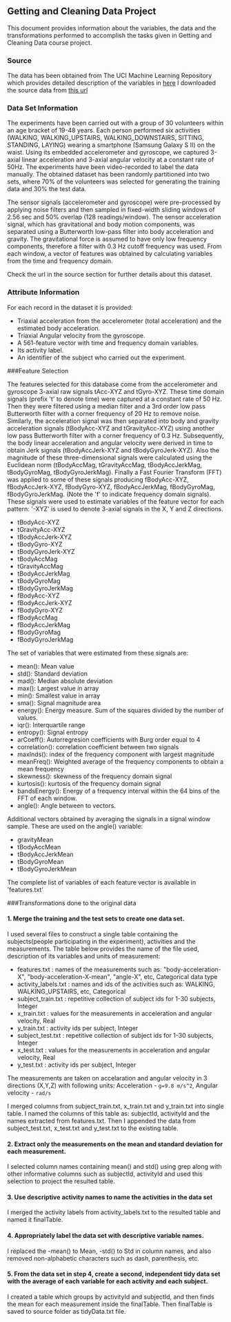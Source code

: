 ## Getting and Cleaning Data Project

This document provides information about the variables, the data and the transformations performed to accomplish the tasks given in Getting and Cleaning Data course project.

### Source
The data has been obtained from The UCI Machine Learning Repository which provides detailed description of the variables in [here](http://archive.ics.uci.edu/ml/datasets/Human+Activity+Recognition+Using+Smartphones)
I downloaded the source data from [this url](https://d396qusza40orc.cloudfront.net/getdata%2Fprojectfiles%2FUCI%20HAR%20Dataset.zip)

### Data Set Information
The experiments have been carried out with a group of 30 volunteers within an age bracket of 19-48 years. Each person performed six activities (WALKING, WALKING_UPSTAIRS, WALKING_DOWNSTAIRS, SITTING, STANDING, LAYING) wearing a smartphone (Samsung Galaxy S II) on the waist. Using its embedded accelerometer and gyroscope, we captured 3-axial linear acceleration and 3-axial angular velocity at a constant rate of 50Hz. The experiments have been video-recorded to label the data manually. The obtained dataset has been randomly partitioned into two sets, where 70% of the volunteers was selected for generating the training data and 30% the test data.

The sensor signals (accelerometer and gyroscope) were pre-processed by applying noise filters and then sampled in fixed-width sliding windows of 2.56 sec and 50% overlap (128 readings/window). The sensor acceleration signal, which has gravitational and body motion components, was separated using a Butterworth low-pass filter into body acceleration and gravity. The gravitational force is assumed to have only low frequency components, therefore a filter with 0.3 Hz cutoff frequency was used. From each window, a vector of features was obtained by calculating variables from the time and frequency domain.

Check the url in the source section for further details about this dataset.

### Attribute Information
For each record in the dataset it is provided:
- Triaxial acceleration from the accelerometer (total acceleration) and the estimated body acceleration.
- Triaxial Angular velocity from the gyroscope.
- A 561-feature vector with time and frequency domain variables.
- Its activity label.
- An identifier of the subject who carried out the experiment.

###Feature Selection

The features selected for this database come from the accelerometer and gyroscope 3-axial raw signals tAcc-XYZ and tGyro-XYZ. These time domain signals (prefix 't' to denote time) were captured at a constant rate of 50 Hz. Then they were filtered using a median filter and a 3rd order low pass Butterworth filter with a corner frequency of 20 Hz to remove noise. Similarly, the acceleration signal was then separated into body and gravity acceleration signals (tBodyAcc-XYZ and tGravityAcc-XYZ) using another low pass Butterworth filter with a corner frequency of 0.3 Hz.
Subsequently, the body linear acceleration and angular velocity were derived in time to obtain Jerk signals (tBodyAccJerk-XYZ and tBodyGyroJerk-XYZ). Also the magnitude of these three-dimensional signals were calculated using the Euclidean norm (tBodyAccMag, tGravityAccMag, tBodyAccJerkMag, tBodyGyroMag, tBodyGyroJerkMag).
Finally a Fast Fourier Transform (FFT) was applied to some of these signals producing fBodyAcc-XYZ, fBodyAccJerk-XYZ, fBodyGyro-XYZ, fBodyAccJerkMag, fBodyGyroMag, fBodyGyroJerkMag. (Note the 'f' to indicate frequency domain signals).
These signals were used to estimate variables of the feature vector for each pattern:
'-XYZ' is used to denote 3-axial signals in the X, Y and Z directions.

- tBodyAcc-XYZ
- tGravityAcc-XYZ
- tBodyAccJerk-XYZ
- tBodyGyro-XYZ
- tBodyGyroJerk-XYZ
- tBodyAccMag
- tGravityAccMag
- tBodyAccJerkMag
- tBodyGyroMag
- tBodyGyroJerkMag
- fBodyAcc-XYZ
- fBodyAccJerk-XYZ
- fBodyGyro-XYZ
- fBodyAccMag
- fBodyAccJerkMag
- fBodyGyroMag
- fBodyGyroJerkMag

The set of variables that were estimated from these signals are:

- mean(): Mean value
- std(): Standard deviation
- mad(): Median absolute deviation
- max(): Largest value in array
- min(): Smallest value in array
- sma(): Signal magnitude area
- energy(): Energy measure. Sum of the squares divided by the number of values.
- iqr(): Interquartile range
- entropy(): Signal entropy
- arCoeff(): Autorregresion coefficients with Burg order equal to 4
- correlation(): correlation coefficient between two signals
- maxInds(): index of the frequency component with largest magnitude
- meanFreq(): Weighted average of the frequency components to obtain a mean frequency
- skewness(): skewness of the frequency domain signal
- kurtosis(): kurtosis of the frequency domain signal
- bandsEnergy(): Energy of a frequency interval within the 64 bins of the FFT of each window.
- angle(): Angle between to vectors.

Additional vectors obtained by averaging the signals in a signal window sample. These are used on the angle() variable:

- gravityMean
- tBodyAccMean
- tBodyAccJerkMean
- tBodyGyroMean
- tBodyGyroJerkMean

The complete list of variables of each feature vector is available in 'features.txt'

###Transformations done to the original data

#### 1. Merge the training and the test sets to create one data set.
I used several files to construct a single table containing the subjects(people participating in the experiment), activities and the measurements. The table below provides the name of the file used, description of its variables and units of measurement:

- features.txt : names of the measurements such as:  "body-acceleration-X", "body-acceleration-X-mean", "angle-X", etc, Categorical data type
- activity_labels.txt : names and ids of the activities such as: WALKING, WALKING_UPSTAIRS, etc, Categorical
- subject_train.txt : repetitive collection of subject ids for 1-30 subjects, Integer
- x_train.txt : values for the measurements in acceleration and angular velocity, Real
- y_train.txt : activity ids per subject, Integer
- subject_test.txt : repetitive collection of subject ids for 1-30 subjects, Integer
- x_test.txt : values for the measurements in acceleration and angular velocity, Real
- y_test.txt : activity ids per subject, Integer

The measurements are taken on accelaration and angular velocity in 3 directions (X,Y,Z) with following units: Acceleration - `g=9.8 m/s^2`, Angular velocity - `rad/s`

I merged columns from subject_train.txt, x_train.txt and y_train.txt into single table. I named the columns of this table as: subjectId, activityId and the names extracted from features.txt.
Then I appended the data from subject_test.txt, x_test.txt and y_test.txt to the existing table.

#### 2. Extract only the measurements on the mean and standard deviation for each measurement.
I selected column names containing mean() and std() using grep along with other informative columns such as subjectId, activityId and used this selection to project the resulted table.

#### 3. Use descriptive activity names to name the activities in the data set
I merged the activity labels from activity_labels.txt to the resulted table and named it finalTable.

#### 4. Appropriately label the data set with descriptive variable names.
I replaced the -mean() to Mean, -std() to Std in column names, and also removed non-alphabetic characters such as dash, parenthesis, etc.

#### 5. From the data set in step 4, create a second, independent tidy data set with the average of each variable for each activity and each subject.
I created a table which groups by activityId and subjectId, and then finds the mean for each measurement inside the finalTable. Then finalTable is saved to source folder as tidyData.txt file.
